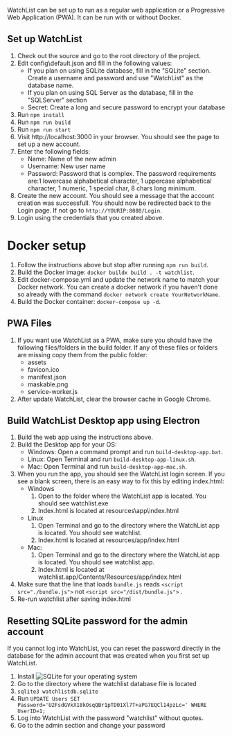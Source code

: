 WatchList can be set up to run as a regular web application or a Progressive Web Application (PWA). It can be run with or without Docker.

## Set up WatchList
1. Check out the source and go to the root directory of the project.
1. Edit config\default.json and fill in the following values:
   - If you plan on using SQLite database, fill in the "SQLite" section. Create a username and password and use "WatchList" as the database name.
   - If you plan on using SQL Server as the database, fill in the "SQLServer" section
   - Secret: Create a long and secure password to encrypt your database
1. Run `npm install`
1. Run `npm run build`
1. Run `npm run start`
1. Visit http://localhost:3000 in your browser. You should see the page to set up a new account.
1. Enter the following fields:
   - Name: Name of the new admin
   - Username: New user name
   - Password: Password that is complex. The password requirements are:1 lowercase alphabetical character, 1 uppercase alphabetical character, 1 numeric, 1 special char, 8 chars long minimum.
1. Create the new account. You should see a message that the account creation was successfull. You should now be redirected back to the Login page. If not go to `http://YOURIP:8080/Login`.
1. Login using the credentials that you created above.

# Docker setup
1. Follow the instructions above but stop after running `npm run build`.
1. Build the Docker image: `docker buildx build . -t watchlist`.
1. Edit docker-compose.yml and update the network name to match your Docker network. You can create a docker network if you haven't done so already with the command `docker network create YourNetworkName`.
1. Build the Docker container: `docker-compose up -d`.

## PWA Files
1. If you want use WatchList as a PWA, make sure you should have the following files/folders in the build folder. If any of these files or folders are missing copy them from the public folder:
   - assets
   - favicon.ico
   - manifest.json
   - maskable.png
   - service-worker.js
1. After update WatchList, clear the browser cache in Google Chrome.

## Build WatchList Desktop app using Electron
1. Build the web app using the instructions above.
1. Build the Desktop app for your OS:
   - Windows: Open a command prompt and run `build-desktop-app.bat`.
   - Linux: Open Terminal and run `build-desktop-app-linux.sh`.
   - Mac: Open Terminal and run `build-desktop-app-mac.sh`.
1. When you run the app, you should see the WatchList login screen. If you see a blank screen, there is an easy way to fix this by editing index.html:
   - Windows
      1. Open to the folder where the WatchList app is located. You should see watchlist.exe
      1. Index.html is located at resources\app\index.html
   - Linux
      1. Open Terminal and go to the directory where the WatchList app is located.  You should see watchlist.
      1. Index.html is located at resources/app/index.html
   - Mac:
      1. Open Terminal and go to the directory where the WatchList app is located. You should see watchlist.app.
      1. Index.html is located at watchlist.app/Contents/Resources/app/index.html
1. Make sure that the line that loads `bundle.js` reads `<script src="./bundle.js">` not `<script src="/dist/bundle.js">` .
1. Re-run watchlist after saving index.html

## Resetting SQLite password for the admin account
If you cannot log into WatchList, you can reset the password directly in the database for the admin account that was created when you first set up WatchList.
1. Install ![SQLite](https://www.sqlite.org/) for your operating system
1. Go to the directory where the watchlist database file is located
1. `sqlite3 watchlistdb.sqlite`
1. Run `UPDATE Users SET Password='U2FsdGVkX18kOsqQBr1pTD01Xl7T+aPG7EQCl14pzLc=' WHERE UserID=1;`
1. Log into WatchList with the password "watchlist" without quotes.
1. Go to the admin section and change your password